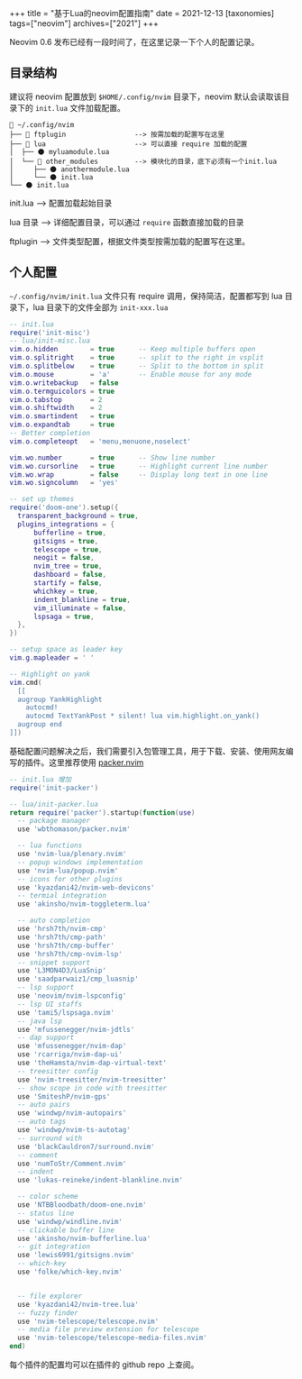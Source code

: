 +++
title = "基于Lua的neovim配置指南"
date = 2021-12-13
[taxonomies]
tags=["neovim"]
archives=["2021"]
+++

Neovim 0.6 发布已经有一段时间了，在这里记录一下个人的配置记录。

## 目录结构

建议将 neovim 配置放到 `$HOME/.config/nvim` 目录下，neovim 默认会读取该目录下的 `init.lua` 文件加载配置。

```text
📂 ~/.config/nvim
├── 📁 ftplugin                 --> 按需加载的配置写在这里
├── 📂 lua                      --> 可以直接 require 加载的配置
│  ├── 🌑 myluamodule.lua
│  └── 📂 other_modules         --> 模块化的目录，底下必须有一个init.lua
│     ├── 🌑 anothermodule.lua
│     └── 🌑 init.lua
└── 🌑 init.lua
```

init.lua --> 配置加载起始目录

lua 目录 --> 详细配置目录，可以通过 `require` 函数直接加载的目录

ftplugin --> 文件类型配置，根据文件类型按需加载的配置写在这里。

## 个人配置

`~/.config/nvim/init.lua` 文件只有 require 调用，保持简洁，配置都写到 lua 目录下，lua 目录下的文件全部为 `init-xxx.lua`

```lua
-- init.lua
require('init-misc')
-- lua/init-misc.lua
vim.o.hidden        = true      -- Keep multiple buffers open
vim.o.splitright    = true      -- split to the right in vsplit
vim.o.splitbelow    = true      -- Split to the bottom in split
vim.o.mouse         = 'a'       -- Enable mouse for any mode
vim.o.writebackup   = false
vim.o.termguicolors = true
vim.o.tabstop       = 2
vim.o.shiftwidth    = 2
vim.o.smartindent   = true
vim.o.expandtab     = true
-- Better completion
vim.o.completeopt   = 'menu,menuone,noselect'

vim.wo.number       = true      -- Show line number
vim.wo.cursorline   = true      -- Highlight current line number
vim.wo.wrap         = false     -- Display long text in one line
vim.wo.signcolumn   = 'yes'

-- set up themes
require('doom-one').setup({
  transparent_background = true,
  plugins_integrations = {
      bufferline = true,
      gitsigns = true,
      telescope = true,
      neogit = false,
      nvim_tree = true,
      dashboard = false,
      startify = false,
      whichkey = true,
      indent_blankline = true,
      vim_illuminate = false,
      lspsaga = true,
  },
})

-- setup space as leader key
vim.g.mapleader = ' '

-- Highlight on yank
vim.cmd(
  [[
  augroup YankHighlight
    autocmd!
    autocmd TextYankPost * silent! lua vim.highlight.on_yank()
  augroup end
]])
```

基础配置问题解决之后，我们需要引入包管理工具，用于下载、安装、使用网友编写的插件。这里推荐使用 [packer.nvim](https://github.com/wbthomason/packer.nvim)

```lua
-- init.lua 增加
require('init-packer')

-- lua/init-packer.lua
return require('packer').startup(function(use)
  -- package manager
  use 'wbthomason/packer.nvim'

  -- lua functions
  use 'nvim-lua/plenary.nvim'
  -- popup windows implementation
  use 'nvim-lua/popup.nvim'
  -- icons for other plugins
  use 'kyazdani42/nvim-web-devicons'
  -- termial integration
  use 'akinsho/nvim-toggleterm.lua'

  -- auto completion
  use 'hrsh7th/nvim-cmp'
  use 'hrsh7th/cmp-path'
  use 'hrsh7th/cmp-buffer'
  use 'hrsh7th/cmp-nvim-lsp'
  -- snippet support
  use 'L3MON4D3/LuaSnip'
  use 'saadparwaiz1/cmp_luasnip'
  -- lsp support
  use 'neovim/nvim-lspconfig'
  -- lsp UI staffs
  use 'tami5/lspsaga.nvim'
  -- java lsp
  use 'mfussenegger/nvim-jdtls'
  -- dap support
  use 'mfussenegger/nvim-dap'
  use 'rcarriga/nvim-dap-ui'
  use 'theHamsta/nvim-dap-virtual-text'
  -- treesitter config
  use 'nvim-treesitter/nvim-treesitter'
  -- show scope in code with treesitter
  use 'SmiteshP/nvim-gps'
  -- auto pairs
  use 'windwp/nvim-autopairs'
  -- auto tags
  use 'windwp/nvim-ts-autotag'
  -- surround with
  use 'blackCauldron7/surround.nvim'
  -- comment
  use 'numToStr/Comment.nvim'
  -- indent
  use 'lukas-reineke/indent-blankline.nvim'

  -- color scheme
  use 'NTBBloodbath/doom-one.nvim'
  -- status line
  use 'windwp/windline.nvim'
  -- clickable buffer line
  use 'akinsho/nvim-bufferline.lua'
  -- git integration
  use 'lewis6991/gitsigns.nvim'
  -- which-key
  use 'folke/which-key.nvim'


  -- file explorer
  use 'kyazdani42/nvim-tree.lua'
  -- fuzzy finder
  use 'nvim-telescope/telescope.nvim'
  -- media file preview extension for telescope
  use 'nvim-telescope/telescope-media-files.nvim'
end)
```

每个插件的配置均可以在插件的 github repo 上查阅。

